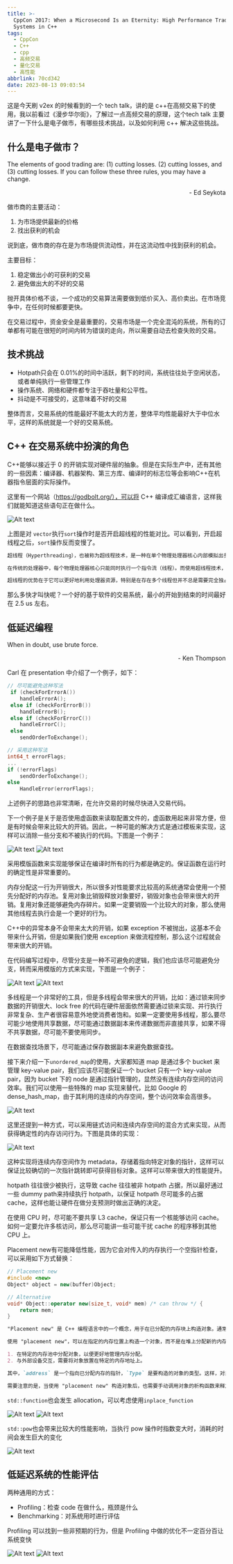 ```yaml
---
title: >-
  CppCon 2017: When a Microsecond Is an Eternity: High Performance Trading
  Systems in C++
tags:
  - CppCon
  - C++
  - cpp
  - 高频交易
  - 量化交易
  - 高性能
abbrlink: 70cd342
date: 2023-08-13 09:03:54
---
```


这是今天刷 v2ex 的时候看到的一个 tech talk，讲的是 c++在高频交易下的使用，我以前看过《漫步华尔街》，了解过一点高频交易的原理，这个tech talk 主要讲了一下什么是电子做市，有哪些技术挑战，以及如何利用 c++ 解决这些挑战。

<!--more-->

## 什么是电子做市？

The elements of good trading are: (1) cutting losses. (2) cutting losses, and (3) cutting losses. If you can follow these three rules, you may have a change.

<p align="right"> - Ed Seykota</p>

做市商的主要活动：

1. 为市场提供最新的价格
2. 找出获利的机会

说到底，做市商的存在是为市场提供流动性，并在这流动性中找到获利的机会。

主要目标：
1. 稳定做出小的可获利的交易
2. 避免做出大的不好的交易 

抛开具体价格不谈，一个成功的交易算法需要做到低价买入、高价卖出。在市场竞争中，在任何时候都要更快。

在交易过程中，资金安全是最重要的，交易市场是一个完全混沌的系统，所有的订单都有可能在很短的时间内转为错误的走向，所以需要自动去检查失败的交易。

## 技术挑战

- Hotpath只会在 0.01%的时间中活跃，剩下的时间，系统往往处于空闲状态，或者单纯执行一些管理工作
- 操作系统、网络和硬件都专注于吞吐量和公平性。
- 抖动是不可接受的，这意味着不好的交易

整体而言，交易系统的性能最好不能太大的方差，整体平均性能最好大于中位水平，这样的系统就是一个好的交易系统。

## C++ 在交易系统中扮演的角色

C++能够以接近于 0 的开销实现对硬件层的抽象。但是在实际生产中，还有其他的一些因素：编译器、机器架构、第三方库、编译时的标志位等会影响C++在机器指令层面的实际操作。

这里有一个网站（https://godbolt.org/），可以将 C++ 编译成汇编语言，这样我们就能知道这些语句正在做什么。

![Alt text](vector.png)

上图是对 `vector`执行`sort`操作时是否开启超线程的性能对比。可以看到，开启超线程之后，`sort`操作反而变慢了。

```Markdown
超线程（Hyperthreading），也被称为超线程技术，是一种在单个物理处理器核心内部模拟出多个逻辑处理器的技术。它旨在提高处理器的并发性能和利用率。

在传统的处理器中，每个物理处理器核心只能同时执行一个指令流（线程）。而使用超线程技术，处理器核心会被虚拟地分成多个逻辑核心，每个逻辑核心都可以执行一个线程。虽然这些逻辑核心共享同一个物理核心的资源，如缓存和执行单元，但通过智能调度和切换，它们可以在某些情况下同时执行不同的线程。

超线程的优势在于它可以更好地利用处理器资源，特别是在存在多个线程但并不总是需要完全独占处理器资源的情况下。这可以提高多线程应用程序的性能，尤其是在某些特定工作负载下。然而，效果可能因应用程序和硬件配置的不同而有所变化。虽然超线程可以带来性能提升，但并不像物理核心增加那样显著，因为逻辑核心之间仍然需要共享一些资源。
```

那么多快才叫快呢？一个好的基于软件的交易系统，最小的开始到结束的时间最好在 2.5 us 左右。

## 低延迟编程

When in doubt, use brute force.

<p align="right"> - Ken Thompson</p>

Carl 在 presentation 中介绍了一个例子，如下：

```cpp
// 尽可能避免这种写法
 if (checkForErrorA())
    handleErrorA();
 else if (checkForErrorB())
    handleErrorB();
 else if (checkForErrorC())
    handleErrorC();
 else
    sendOrderToExchange();

// 采用这种写法
int64_t errorFlags;
...
if (!errorFlags)
    sendOrderToExchange();
else
    HandleError(errorFlags);
```

上述例子的思路也非常清晰，在允许交易的时候尽快进入交易代码。

下一个例子是关于是否使用虚函数来读取配置文件的，虚函数用起来非常方便，但是有时候会带来比较大的开销。因此，一种可能的解决方式是通过模板来实现，这样可以消除一些分支和不被执行的代码。下图是一个例子：

![Alt text](virtual_func.png)
![Alt text](virtual_func_impl.png)

采用模版函数来实现能够保证在编译时所有的行为都是确定的。保证函数在运行时的确定性是非常重要的。

内存分配这一行为开销很大，所以很多对性能要求比较高的系统通常会使用一个预先分配好的内存池。复用对象比销毁释放对象要好，销毁对象也会带来很大的开销。复用对象还能够避免内存碎片。如果一定要销毁一个比较大的对象，那么使用其他线程去执行会是一个更好的行为。

C++中的异常本身不会带来太大的开销，如果 exception 不被抛出，这基本不会带来什么开销，但是如果我们使用 exception 来做流程控制，那么这个过程就会带来很大的开销。

在代码编写过程中，尽管分支是一种不可避免的逻辑，我们也应该尽可能避免分支，转而采用模版的方式来实现，下图是一个例子：

![Alt text](if_impl.png)
![Alt text](if_impl_temp.png)

多线程是一个非常好的工具，但是多线程会带来很大的开销，比如：通过锁来同步数据的开销很大、lock free 的代码在硬件层面依然需要通过锁来实现、并行执行非常复杂、生产者很容易意外地使消费者饱和。如果一定要使用多线程，那么要尽可能少地使用共享数据，尽可能通过数据副本来传递数据而非直接共享，如果不得不共享数据，尽可能不要使用同步。

在数据查找场景下，尽可能通过保存数据副本来避免数据查找。

接下来介绍一下`unordered_map`的使用，大家都知道 map 是通过多个 bucket 来管理 key-value pair，我们应该尽可能保证一个 bucket 只有一个 key-value pair，因为 bucket 下的 node 是通过指针管理的，显然没有连续内存空间的访问效率。我们可以使用一些特殊的 map 实现来替代，比如 Google 的 dense_hash_map，由于其利用的连续的内存空间，整个访问效率会高很多。

![Alt text](dense_hash_map.png)

这里还提到一种方式，可以采用链式访问和连续内存空间的混合方式来实现，从而获得确定性的内存访问行为。下图是具体的实现：

![Alt text](hybrid_hash_map.png)

这种实现将连续内存空间作为 metadata，存储着指向特定对象的指针，这样可以保证比较确切的一次指针跳转即可获得目标对象。这样可以带来很大的性能提升。

hotpath 往往很少被执行，这导致 cache 往往被非 hotpath 占据，所以最好通过一些 dummy path来持续执行 hotpath，以保证 hotpath 尽可能多的占据 cache，这样也能让硬件在做分支预测时做出正确的决定。

在使用 CPU 时，尽可能不要共享 L3 cache，保证只有一个核能够访问 cache。如何一定要允许多核访问，那么尽可能讲一些可能干扰 cache 的程序移到其他 CPU 上。

Placement new有可能降低性能，因为它会对传入的内存执行一个空指针检查，可以采用如下方式替换：

```cpp
// Placement new
#include <new>
Object* object = new(buffer)Object;

// Alternative
void* Object::operator new(size_t, void* mem) /* can throw */ {
    return mem;
}
```

```Markdown
"Placement new" 是 C++ 编程语言中的一个概念，用于在已分配的内存块上构造对象。通常，使用 "new" 运算符可以动态地在堆（heap）上分配内存并构造对象。然而，有时候我们需要将对象放置在已经存在的内存块中，而不是动态地分配新的内存。这就是 "placement new" 的用途。

使用 "placement new"，可以在指定的内存位置上构造一个对象，而不是在堆上分配新的内存。这在某些特定的情况下很有用，比如：

1. 在特定的内存池中分配对象，以便更好地管理内存分配。
2. 与外部设备交互，需要将对象放置在特定的内存地址上。

其中，`address` 是一个指向已分配内存的指针，`Type` 是要构造的对象的类型。这样，对象就会在指定的内存位置上构造，而不会分配新的内存。

需要注意的是，当使用 "placement new" 构造对象后，也需要手动调用对象的析构函数来释放资源，因为对象是在已分配的内存块上构造的，而不是通过 "new" 在堆上分配的。
```

`std::function`也会发生 allocation，可以考虑使用`inplace_function`

![Alt text](function_allocation.png)
![Alt text](inplace_function.png)

`std::pow`也会带来比较大的性能影响，当执行 pow 操作时指数变大时，消耗的时间会发生巨大的变化

![Alt text](pow.png)

## 低延迟系统的性能评估

两种通用的方式：
- Profiling：检查 code 在做什么，瓶颈是什么
- Benchmarking：对系统用时进行评估

Profiling 可以找到一些非预期的行为，但是 Profiling 中做的优化不一定百分百让系统变快

![Alt text](drawbacks.png)
![Alt text](best_measurement.png)